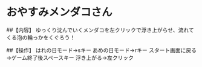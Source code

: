 # おやすみメンダコさん

##【内容】
ゆっくり沈んでいくメンダコを左クリックで浮き上がらせ、流れてくる泡の輪っかをくぐろう！

##【操作】
はれの日モード→sキー
あめの日モード→rキー
スタート画面に戻る→ゲーム終了後スペースキー
浮き上がる→左クリック